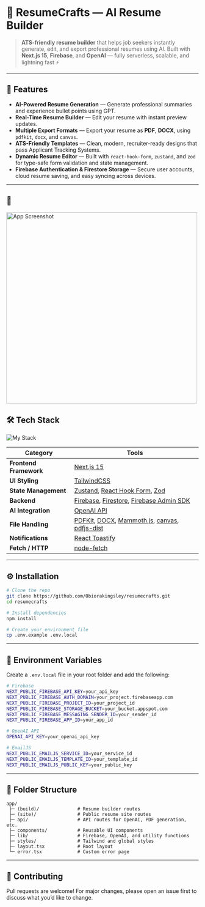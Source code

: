 # 🧠 ResumeCrafts — AI Resume Builder

> **ATS-friendly resume builder** that helps job seekers instantly generate, edit, and export professional resumes using AI.
> Built with **Next.js 15**, **Firebase**, and **OpenAI** — fully serverless, scalable, and lightning fast ⚡

---

## 🚀 Features

*  **AI-Powered Resume Generation** — Generate professional summaries and experience bullet points using GPT.
*  **Real-Time Resume Builder** — Edit your resume with instant preview updates.
*  **Multiple Export Formats** — Export your resume as **PDF**, **DOCX**, using `pdfkit`, `docx`, and `canvas`.
*  **ATS-Friendly Templates** — Clean, modern, recruiter-ready designs that pass Applicant Tracking Systems.
*  **Dynamic Resume Editor** — Built with `react-hook-form`, `zustand`, and `zod` for type-safe form validation and state management.
*  **Firebase Authentication & Firestore Storage** — Secure user accounts, cloud resume saving, and easy syncing across devices.

---

## 📸
<img src="./src/images/screen.png" alt="App Screenshot" width="500" />


## 🛠️ Tech Stack  

![My Stack](https://skillicons.dev/icons?i=ts,tailwind,nextjs,firebase)


| Category               | Tools                                                                                                                                                                                                                                 |
| ---------------------- | ------------------------------------------------------------------------------------------------------------------------------------------------------------------------------------------------------------------------------------- |
| **Frontend Framework** | [Next.js 15](https://nextjs.org/)                                                                                                                                                                                                     |
| **UI Styling**         | [TailwindCSS](https://tailwindcss.com/)                                                                                                        |
| **State Management**   | [Zustand](https://github.com/pmndrs/zustand), [React Hook Form](https://react-hook-form.com/), [Zod](https://zod.dev)                                                                                                                 |                                                                                                                                                                                       |
| **Backend**            | [Firebase](https://firebase.google.com/), [Firestore](https://firebase.google.com/docs/firestore), [Firebase Admin SDK](https://firebase.google.com/docs/admin/setup)                                                                 |
| **AI Integration**     | [OpenAI API](https://platform.openai.com/)                                                                                                                                                                                            |
| **File Handling**      | [PDFKit](https://pdfkit.org/), [DOCX](https://github.com/dolanmiu/docx), [Mammoth.js](https://github.com/mwilliamson/mammoth.js), [canvas](https://www.npmjs.com/package/canvas), [pdfjs-dist](https://github.com/mozilla/pdfjs-dist) |                                                                                                                                                                                                   |
| **Notifications**      | [React Toastify](https://fkhadra.github.io/react-toastify/)                                                                                                                                                                           |
| **Fetch / HTTP**       | [node-fetch](https://github.com/node-fetch/node-fetch)                                                                                                                                                                                |

---

## ⚙️ Installation

```bash
# Clone the repo
git clone https://github.com/Obiorakingsley/resumecrafts.git
cd resumecrafts

# Install dependencies
npm install

# Create your environment file
cp .env.example .env.local
```

---

## 🔧 Environment Variables

Create a `.env.local` file in your root folder and add the following:

```bash
# Firebase
NEXT_PUBLIC_FIREBASE_API_KEY=your_api_key
NEXT_PUBLIC_FIREBASE_AUTH_DOMAIN=your_project.firebaseapp.com
NEXT_PUBLIC_FIREBASE_PROJECT_ID=your_project_id
NEXT_PUBLIC_FIREBASE_STORAGE_BUCKET=your_bucket.appspot.com
NEXT_PUBLIC_FIREBASE_MESSAGING_SENDER_ID=your_sender_id
NEXT_PUBLIC_FIREBASE_APP_ID=your_app_id

# OpenAI API
OPENAI_API_KEY=your_openai_api_key

# EmailJS
NEXT_PUBLIC_EMAILJS_SERVICE_ID=your_service_id
NEXT_PUBLIC_EMAILJS_TEMPLATE_ID=your_template_id
NEXT_PUBLIC_EMAILJS_PUBLIC_KEY=your_public_key
```



---

## 🧠 Folder Structure

```
app/
 ├─ (build)/              # Resume builder routes
 ├─ (site)/               # Public resume site routes
 ├─ api/                  # API routes for OpenAI, PDF generation, etc.
 ├─ components/           # Reusable UI components
 ├─ lib/                  # Firebase, OpenAI, and utility functions
 ├─ styles/               # Tailwind and global styles
 ├─ layout.tsx            # Root layout
 └─ error.tsx             # Custom error page
```

---

## 🤝 Contributing

Pull requests are welcome!
For major changes, please open an issue first to discuss what you’d like to change.

